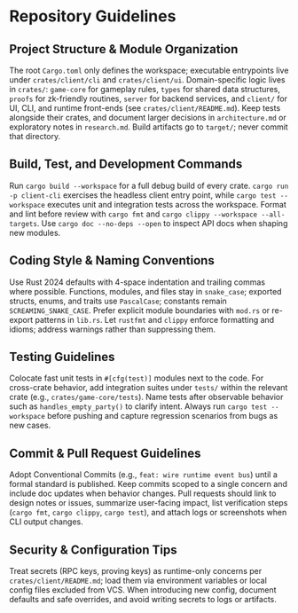 # Repository Guidelines

## Project Structure & Module Organization
The root `Cargo.toml` only defines the workspace; executable entrypoints live under `crates/client/cli` and `crates/client/ui`. Domain-specific logic lives in `crates/`: `game-core` for gameplay rules, `types` for shared data structures, `proofs` for zk-friendly routines, `server` for backend services, and `client/` for UI, CLI, and runtime front-ends (see `crates/client/README.md`). Keep tests alongside their crates, and document larger decisions in `architecture.md` or exploratory notes in `research.md`. Build artifacts go to `target/`; never commit that directory.

## Build, Test, and Development Commands
Run `cargo build --workspace` for a full debug build of every crate. `cargo run -p client-cli` exercises the headless client entry point, while `cargo test --workspace` executes unit and integration tests across the workspace. Format and lint before review with `cargo fmt` and `cargo clippy --workspace --all-targets`. Use `cargo doc --no-deps --open` to inspect API docs when shaping new modules.

## Coding Style & Naming Conventions
Use Rust 2024 defaults with 4-space indentation and trailing commas where possible. Functions, modules, and files stay in `snake_case`; exported structs, enums, and traits use `PascalCase`; constants remain `SCREAMING_SNAKE_CASE`. Prefer explicit module boundaries with `mod.rs` or re-export patterns in `lib.rs`. Let `rustfmt` and `clippy` enforce formatting and idioms; address warnings rather than suppressing them.

## Testing Guidelines
Colocate fast unit tests in `#[cfg(test)]` modules next to the code. For cross-crate behavior, add integration suites under `tests/` within the relevant crate (e.g., `crates/game-core/tests`). Name tests after observable behavior such as `handles_empty_party()` to clarify intent. Always run `cargo test --workspace` before pushing and capture regression scenarios from bugs as new cases.

## Commit & Pull Request Guidelines
Adopt Conventional Commits (e.g., `feat: wire runtime event bus`) until a formal standard is published. Keep commits scoped to a single concern and include doc updates when behavior changes. Pull requests should link to design notes or issues, summarize user-facing impact, list verification steps (`cargo fmt`, `cargo clippy`, `cargo test`), and attach logs or screenshots when CLI output changes.

## Security & Configuration Tips
Treat secrets (RPC keys, proving keys) as runtime-only concerns per `crates/client/README.md`; load them via environment variables or local config files excluded from VCS. When introducing new config, document defaults and safe overrides, and avoid writing secrets to logs or artifacts.
